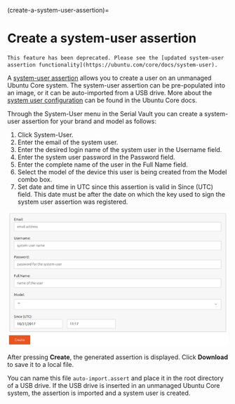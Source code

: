 (create-a-system-user-assertion)=
# Create a system-user assertion

```{note}
This feature has been deprecated. Please see the [updated system-user assertion functionality](https://ubuntu.com/core/docs/system-user).
```

A [system-user assertion](https://ubuntu.com/core/docs/reference/assertions/system-user) allows you to create a user on an unmanaged Ubuntu Core system. The system-user assertion can be pre-populated into an image, or it can be auto-imported from a USB drive. More about the [system user configuration](https://ubuntu.com/core/docs/system-user) can be found in the Ubuntu Core docs.

Through the System-User menu in the Serial Vault you can create a system-user assertion for your brand and model as follows:

1. Click System-User.
2. Enter the email of the system user.
3. Enter the desired login name of the system user in the Username field.
4. Enter the system user password in the Password field.
5. Enter the complete name of the user in the Full Name field.
6. Select the model of the device this user is being created from the Model combo box.
7. Set date and time in UTC since this assertion is valid in Since (UTC) field. This date must be after the date on which the key used to sign the system user assertion was registered.

![system user assertion form|690x420](/images/create-system-user-assertion.png) 

After pressing **Create**, the generated assertion is displayed. Click **Download** to save it to a local file.

You can name this file ```auto-import.assert``` and place it in the root directory of a USB drive. If the USB drive is inserted in an unmanaged Ubuntu Core system, the assertion is imported and a system user is created.
